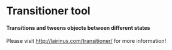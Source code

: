 # Transitioner tool
#### Transitions and tweens objects between different states

Please visit http://lairinus.com/transitioner/ for more information!
